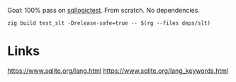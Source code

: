 Goal: 100% pass on [sqllogictest](https://www.sqlite.org/sqllogictest/doc/trunk/about.wiki). From scratch. No dependencies.

```
zig build test_slt -Drelease-safe=true -- $(rg --files deps/slt)
```

# Links

https://www.sqlite.org/lang.html
https://www.sqlite.org/lang_keywords.html